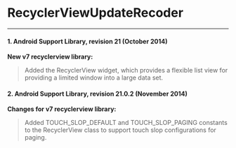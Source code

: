 # RecyclerViewUpdateRecoder
---
#### 1. Android Support Library, revision 21 (October 2014) 
**New v7 recyclerview library:**
> Added the RecyclerView widget, which provides a flexible list view for providing a limited window into a large data set.


#### 2. Android Support Library, revision 21.0.2 (November 2014)
**Changes for v7 recyclerview library:**
> Added TOUCH_SLOP_DEFAULT and TOUCH_SLOP_PAGING constants to the RecyclerView class to support touch slop configurations for paging.

